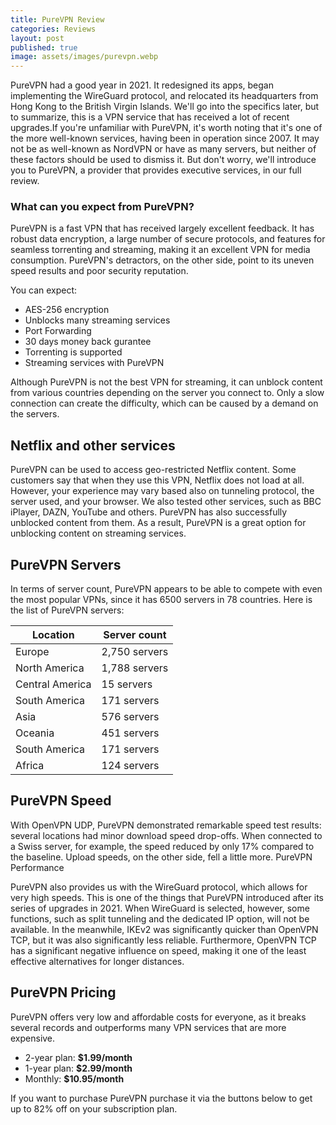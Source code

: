 ```yaml
---
title: PureVPN Review
categories: Reviews
layout: post
published: true
image: assets/images/purevpn.webp
---
```


PureVPN had a good year in 2021. It redesigned its apps, began implementing the WireGuard protocol, and relocated its headquarters from Hong Kong to the British Virgin Islands. We'll go into the specifics later, but to summarize, this is a VPN service that has received a lot of recent upgrades.If you're unfamiliar with PureVPN, it's worth noting that it's one of the more well-known services, having been in operation since 2007. It may not be as well-known as NordVPN or have as many servers, but neither of these factors should be used to dismiss it. But don't worry, we'll introduce you to PureVPN, a provider that provides executive services, in our full review.

### What can you expect from PureVPN?

PureVPN is a fast VPN that has received largely excellent feedback. It has robust data encryption, a large number of secure protocols, and features for seamless torrenting and streaming, making it an excellent VPN for media consumption. PureVPN's detractors, on the other side, point to its uneven speed results and poor security reputation.

You can expect:
- AES-256 encryption
- Unblocks many streaming services
- Port Forwarding
- 30 days money back gurantee
- Torrenting is supported
- Streaming services with PureVPN

Although PureVPN is not the best VPN for streaming, it can unblock content from various countries depending on the server you connect to. Only a slow connection can create the difficulty, which can be caused by a demand on the servers.

## Netflix and other services 

PureVPN can be used to access geo-restricted Netflix content. Some customers say that when they use this VPN, Netflix does not load at all. However, your experience may vary based also on tunneling protocol, the server used, and your browser.
We also tested other services, such as BBC iPlayer, DAZN, YouTube and others. PureVPN has also successfully unblocked content from them. As a result, PureVPN is a great option for unblocking content on streaming services.

## PureVPN Servers

In terms of server count, PureVPN appears to be able to compete with even the most popular VPNs, since it has 6500 servers in 78 countries.
Here is the list of PureVPN servers:

| Location        | Server count  |
|-----------------|---------------|
| Europe          | 2,750 servers |
| North America   | 1,788 servers |
| Central America | 15 servers    |
| South America   | 171 servers   |
| Asia            | 576 servers   |
| Oceania         | 451 servers   |
| South America   | 171 servers   |
| Africa          | 124 servers   |

## PureVPN Speed

With OpenVPN UDP, PureVPN demonstrated remarkable speed test results: several locations had minor download speed drop-offs. When connected to a Swiss server, for example, the speed reduced by only 17% compared to the baseline. Upload speeds, on the other side, fell a little more.
PureVPN Performance

PureVPN also provides us with the WireGuard protocol, which allows for very high speeds. This is one of the things that PureVPN introduced after its series of upgrades in 2021. When WireGuard is selected, however, some functions, such as split tunneling and the dedicated IP option, will not be available. In the meanwhile, IKEv2 was significantly quicker than OpenVPN TCP, but it was also significantly less reliable. Furthermore, OpenVPN TCP has a significant negative influence on speed, making it one of the least effective alternatives for longer distances.

## PureVPN Pricing

PureVPN offers very low and affordable costs for everyone, as it breaks several records and outperforms many VPN services that are more expensive.

- 2-year plan: **$1.99/month**
- 1-year plan: **$2.99/month**
- Monthly: **$10.95/month**

If you want to purchase PureVPN purchase it via the buttons below to get up to 82% off on your subscription plan.

